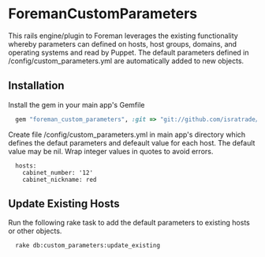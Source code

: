 # ForemanCustomParameters

This rails engine/plugin to Foreman leverages the existing functionality whereby parameters can defined on hosts, host groups, domains, and operating systems and read by Puppet.  The default parameters defined in /config/custom_parameters.yml are automatically added to new objects.

## Installation

Install the gem in your main app's Gemfile

```ruby
  gem "foreman_custom_parameters", :git => "git://github.com/isratrade/foreman_custom_parameters.git"
```

Create file /config/custom_parameters.yml in main app's directory which defines the defaut parameters and defeault value for each host.
The default value may be nil.  Wrap integer values in quotes to avoid errors.


```
  hosts:
    cabinet_number: '12'
    cabinet_nickname: red
```

## Update Existing Hosts

Run the following rake task to add the default parameters to existing hosts or other objects.

```
  rake db:custom_parameters:update_existing
```
